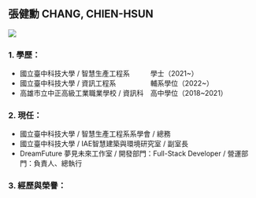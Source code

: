 ## **張健勳 CHANG, CHIEN-HSUN**

![](https://cdn.discordapp.com/attachments/845198439109492747/1027227154469109760/20220904_013728054_iOS.jpg)

### 1. 學歷： 
+ 國立臺中科技大學 / 智慧生產工程系　　　學士（2021~）  
+ 國立臺中科技大學 / 資訊工程系　　　　　輔系學位（2022~）
+ 高雄市立中正高級工業職業學校 / 資訊科　高中學位（2018~2021）
### 2. 現任：
+ 國立臺中科技大學 / 智慧生產工程系系學會     / 總務
+ 國立臺中科技大學 / IAE智慧建築與環境研究室  / 副室長
+ DreamFuture 夢見未來工作室 / 開發部門：Full-Stack Developer / 營運部門：負責人、總執行
### 3. 經歷與榮譽：

